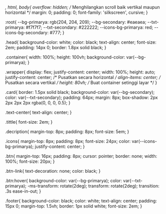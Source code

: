 *,
html,
body{
  overflow: hidden; /* Menghilangkan scroll baik vertikal maupun horizontal */
  margin: 0;
  padding: 0;
  font-family: 'silkscreen', cursive;
}

:root{
  --bg-primarya: rgb(204, 204, 209);
  --bg-secondary: #eaeaea;
  --txt-primarya: #f7f7f7;
  --txt-secondary: #222222;
  --icons-bg-primarya: red;
  --icons-bg-secondary: #777;
}

.head{
  background-color: white;
  color: black;
  text-align: center;
  font-size: 2em;
  padding: 14px 0; 
  border: 1.8px solid black;
}

.container{
  width: 100%;
  height: 100vh;
  background-color: var(--bg-primarya);
}

.wrapper{
  display: flex;
  justify-content: center;
  width: 100%;
  height: auto;
  justify-content: center; /* Pusatkan secara horizontal */
  align-items: center; /* Pusatkan secara vertikal */
  height: 80vh; /* Buat container setinggi layar */
}

.card{
  border: 1.5px solid black;
  background-color: var(--bg-secondary);
  color: var(--txt-secondary);
  padding: 64px;
  margin: 8px;
  box-shadow: 2px 2px 2px 2px rgba(0, 0, 0, 0.5);
}

.text-center{
  text-align: center;
}

.tittle{
  font-size: 2em;
}

.decription{
  margin-top: 8px;
  padding: 8px;
  font-size: 5em;
}

.icons{
  margin-top: 8px;
  padding: 8px;
  font-size: 24px;
  color: var(--icons-bg-primarya);
  justify-content: center;
}

.btn{
  margin-top: 16px;
  padding: 8px;
  cursor: pointer;
  border: none;
  width: 100%;
  font-size: 20px;
}

.btn-link{
  text-decoration: none;
  color: black;
}

.btn:hover{
  background-color: var(--bg-primarya);
  color: var(--txt-primarya);
  -ms-transform: rotate(2deg);
  transform: rotate(2deg);
  transition: .3s ease-in-out;
}

.footer{
  background-color: black;
  color: white;
  text-align: center;
  padding: 15px 0;
  margin-top: 1.5vh;
  border: 1px solid white;
  font-size: 2em;
}
